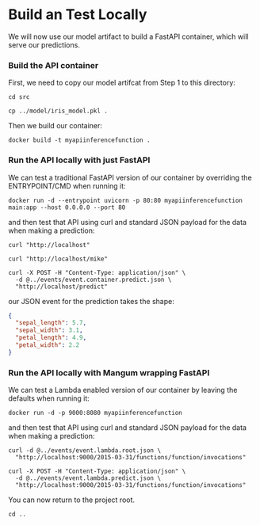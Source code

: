 # Build an Test Locally

We will now use our model artifact to build a FastAPI container, which will serve our predictions.

### Build the API container

First, we need to copy our model artifcat from Step 1 to this directory:

```shell
cd src

cp ../model/iris_model.pkl .
```

Then we build our container:

```shell
docker build -t myapiinferencefunction .
```

### Run the API locally with just FastAPI

We can test a traditional FastAPI version of our container by overriding the ENTRYPOINT/CMD when running it:

```shell
docker run -d --entrypoint uvicorn -p 80:80 myapiinferencefunction main:app --host 0.0.0.0 --port 80
```

and then test that API using curl and standard JSON payload for the data when making a prediction:

```shell
curl "http://localhost"

curl "http://localhost/mike"

curl -X POST -H "Content-Type: application/json" \
  -d @../events/event.container.predict.json \
  "http://localhost/predict"
```

our JSON event for the prediction takes the shape:

```json
{
  "sepal_length": 5.7,
  "sepal_width": 3.1,
  "petal_length": 4.9,
  "petal_width": 2.2
}
```

### Run the API locally with Mangum wrapping FastAPI

We can test a Lambda enabled version of our container by leaving the defaults when running it:

```shell
docker run -d -p 9000:8080 myapiinferencefunction
```

and then test that API using curl and standard JSON payload for the data when making a prediction:

```shell
curl -d @../events/event.lambda.root.json \
  "http://localhost:9000/2015-03-31/functions/function/invocations"

curl -X POST -H "Content-Type: application/json" \
  -d @../events/event.lambda.predict.json \
  "http://localhost:9000/2015-03-31/functions/function/invocations"
```

You can now return to the project root.

```shell
cd ..
```

